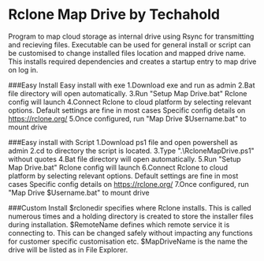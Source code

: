 # Rclone Map Drive by Techahold

Program to map cloud storage as internal drive using Rsync for transmitting and recieving files. 
Executable can be used for general install or script can be customised to change installed files location and mapped drive name.
This installs required dependencies and creates a startup entry to map drive on log in.

###Easy Install
Easy install with exe
1.Download exe and run as admin
2.Bat file directory will open automatically.
3.Run "Setup Map Drive.bat" Rclone config will launch
4.Connect Rclone to cloud platform by selecting relevant options. Default settings are fine in most cases Specific config details on https://rclone.org/
5.Once configured, run "Map Drive $Username.bat" to mount drive

###Easy install with Script
1.Download ps1 file and open powershell as admin
2.cd to directory the script is located.
3.Type ".\RcloneMapDrive.ps1" without quotes
4.Bat file directory will open automatically.
5.Run "Setup Map Drive.bat" Rclone config will launch
6.Connect Rclone to cloud platform by selecting relevant options. Default settings are fine in most cases Specific config details on https://rclone.org/
7.Once configured, run "Map Drive $Username.bat" to mount drive

###Custom Install
$rclonedir specifies where Rclone installs. This is called numerous times and a holding directory is created to store the installer files during installation. 
$RemoteName defines which remote service it is connecting to. This can be changed safely without impacting any functions for customer specific customisation etc.
$MapDriveName is the name the drive will be listed as in File Explorer.
